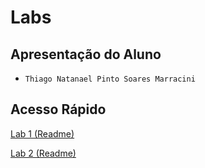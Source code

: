 # Labs 

## Apresentação do Aluno

* `Thiago Natanael Pinto Soares Marracini`  

## Acesso Rápido

[Lab 1 (Readme)](/lab01/README.md)

[Lab 2 (Readme)](/lab02/README.md)
